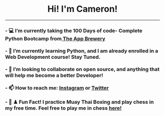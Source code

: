 <div id="header" align="center">
	<h1> Hi! I'm Cameron!</h1>
	<hr
</div>
<div id="body" align="left">
	<h3>- 💻 I’m currently taking the 100 Days of code- Complete Python Bootcamp from<a href="https://github.com/appbrewery"> The App Brewery</a><br><br>
	- 🌱 I’m currently learning Python, and I am already enrolled in a Web Development course! Stay Tuned. <br><br>
	- 💞️ I’m looking to collaborate on open source, and anything that will help me become a better Developer! <br><br>
	- 📫 How to reach me: <a href='https://www.instagram.com/cameronswebdev/'>Instagram</a> or <a href='https://twitter.com/CameronsWebDev'>Twitter</a><br><br>
  - 🥊 ♟ Fun Fact! I practice Muay Thai Boxing and play chess in my free time. Feel free to play me in chess <a href="https://www.chess.com/member/cam5502">here!</a></h3>

</div>
<!---
CameronsWebDev/CameronsWebDev is a ✨ special ✨ repository because its `README.md` (this file) appears on your GitHub profile.
You can click the Preview link to take a look at your changes.
--->
